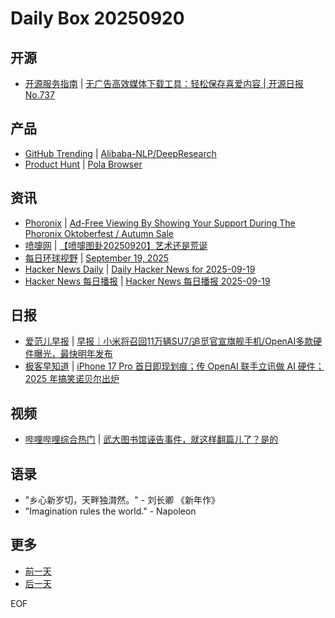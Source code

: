 # Daily Box 20250920

## 开源
- [开源服务指南](https://osguider.com/blog/) | [无广告高效媒体下载工具：轻松保存喜爱内容 | 开源日报 No.737](https://osguider.com/blog/post/daily/daily-737/)

## 产品
- [GitHub Trending](https://github.com/trending?since=daily) | [Alibaba-NLP/DeepResearch](https://github.com/Alibaba-NLP/DeepResearch)
- [Product Hunt](https://www.producthunt.com) | [Pola Browser](https://www.producthunt.com/products/pola-browser)

## 资讯
- [Phoronix](https://www.phoronix.com/) | [Ad-Free Viewing By Showing Your Support During The Phoronix Oktoberfest / Autumn Sale](https://www.phoronix.com/news/Phoronix-Fall-Promotion-2025)
- [喷嚏网](http://www.dapenti.com/blog/blog.asp?subjectid=70&name=xilei) | [【喷嚏图卦20250920】艺术还是荒诞](http://www.dapenti.com/blog/more.asp?name=xilei&id=188380)
- [每日环球视野](https://idai.ly/) | [September 19, 2025](http://m.idai.ly/se/a193iG?1758240000)
- [Hacker News Daily](https://www.daemonology.net/hn-daily/) | [Daily Hacker News for 2025-09-19](https://www.daemonology.net/hn-daily/2025-09-19.html)
- [Hacker News 每日播报](https://hacker-news.agi.li/) | [Hacker News 每日播报 2025-09-19](https://hacker-news.agi.li/post/2025-09-19)

## 日报
- [爱范儿早报](https://www.ifanr.com/category/ifanrnews) | [早报｜小米将召回11万辆SU7/追觅官宣旗舰手机/OpenAI多款硬件曝光，最快明年发布](https://www.ifanr.com/1638463)
- [极客早知道](https://www.geekpark.net/column/74) | [iPhone 17 Pro 首日即现划痕；传 OpenAI 联手立讯做 AI 硬件；2025 年搞笑诺贝尔出炉](https://www.geekpark.net/news/354209)

## 视频
- [哔哩哔哩综合热门](https://www.bilibili.com/v/popular/all/) | [武大图书馆诬告事件，就这样翻篇儿了？是的](https://b23.tv/BV1bSpXzuEGA)

## 语录
- "乡心新岁切，天畔独潸然。" - 刘长卿 《新年作》
- "Imagination rules the world." - Napoleon

## 更多
- [前一天](daily-box-20250919.md)
- [后一天](daily-box-20250921.md)

EOF